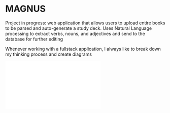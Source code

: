 # MAGNUS
Project in progress:   web application that allows users to upload entire books to be parsed and auto-generate a study deck. Uses Natural Language processing to extract verbs, nouns, and adjectives and send to the database for further editing

Whenever working with a fullstack application, I always like to break down my thinking process and create diagrams

![Diagram 1](/Library.pdf)
